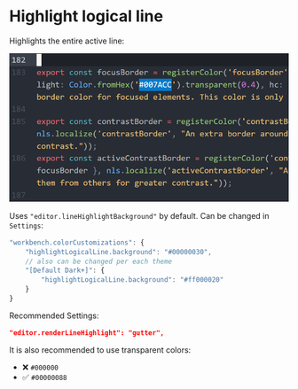 # Highlight logical line

Highlights the entire active line:

![Demo](https://raw.githubusercontent.com/usernamehw/vscode-highlight-logical-line/master/img/demo.gif)

Uses `"editor.lineHighlightBackground"` by default. Can be changed in `Settings`:

```javascript
"workbench.colorCustomizations": {
	"highlightLogicalLine.background": "#00000030",
	// also can be changed per each theme
	"[Default Dark+]": {
		"highlightLogicalLine.background": "#ff000020"
	}
}
```

Recommended Settings:
```json
"editor.renderLineHighlight": "gutter",
```

It is also recommended to use transparent colors:

- ❌ `#000000`
- ✅ `#00000088`
